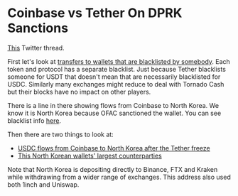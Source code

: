 # Coinbase vs Tether On DPRK Sanctions

[This](https://x.com/ChainArgos/status/1730312802454163678?s=20) Twitter thread.

First let's look at [transfers to wallets that are blacklisted by somebody](https://dashargos.chainargos.com/looks/584).
Each token and protocol has a separate blacklist.
Just because Tether blacklists someone for USDT that doesn't mean that are
necessarily blacklisted for USDC.
Similarly many exchanges might reduce to deal with Tornado Cash but their blocks have no impact on
other players.

There is a line in there showing flows from Coinbase to North Korea.
We know it is North Korea because OFAC sanctioned the wallet.
You can see blacklist info [here](https://dashargos.chainargos.com/dashboards/85?Address=0x4F47Bc496083C727c5fbe3CE9CDf2B0f6496270c).

Then there are two things to look at:
- [USDC flows from Coinbase to North Korea after the Tether freeze](https://dashargos.chainargos.com/looks/694)
- [This North Korean wallets' largest counterparties](https://dashargos.chainargos.com/dashboards/57?To+or+From+Address=0x4F47Bc496083C727c5fbe3CE9CDf2B0f6496270c&Symbol=)

Note that North Korea is depositing directly to Binance, FTX and Kraken while
withdrawing from a wider range of exchanges.
This address also used both 1inch and Uniswap.